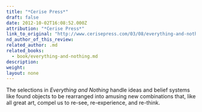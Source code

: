 ```yaml
---
title: "*Cerise Press*"
draft: false
date: 2012-10-02T16:08:52.000Z
attribution: "*Cerise Press*"
link_to_original: "http://www.cerisepress.com/03/08/everything-and-nothing-by-jorge-luis-borges/view-all"
nd_author_of_this_review:
related_author: .md
related_books:
  - book/everything-and-nothing.md
description:
weight:
layout: none
---
```

The selections in *Everything and Nothing* handle ideas and belief systems like found objects to be rearranged into amusing new combinations that, like all great art, compel us to re-see, re-experience, and re-think.

